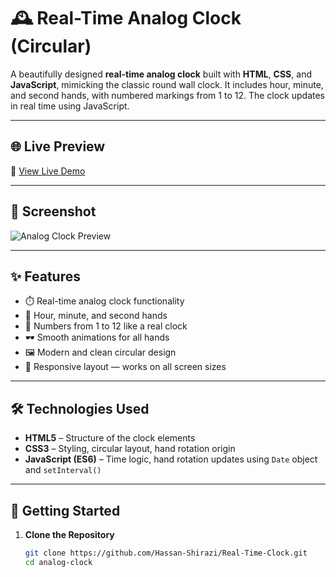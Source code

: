 # 🕰️ Real-Time Analog Clock (Circular)

A beautifully designed **real-time analog clock** built with **HTML**, **CSS**, and **JavaScript**, mimicking the classic round wall clock. It includes hour, minute, and second hands, with numbered markings from 1 to 12. The clock updates in real time using JavaScript.

---

## 🌐 Live Preview

🔗 [View Live Demo](https://hassan-shirazi.github.io/Real-Time-Clock/)  
<!-- Replace # with your live hosted link (e.g., GitHub Pages or Netlify) -->

---

## 📸 Screenshot

![Analog Clock Preview](preview.png)  
<!-- Include a screenshot of your clock if possible -->

---

## ✨ Features

- ⏱️ Real-time analog clock functionality  
- 🧭 Hour, minute, and second hands  
- 🔢 Numbers from 1 to 12 like a real clock  
- 🕶️ Smooth animations for all hands  
- 🖼️ Modern and clean circular design  
- 📱 Responsive layout — works on all screen sizes

---

## 🛠️ Technologies Used

- **HTML5** – Structure of the clock elements  
- **CSS3** – Styling, circular layout, hand rotation origin  
- **JavaScript (ES6)** – Time logic, hand rotation updates using `Date` object and `setInterval()`

---

## 🚀 Getting Started

1. **Clone the Repository**
   ```bash
   git clone https://github.com/Hassan-Shirazi/Real-Time-Clock.git
   cd analog-clock

